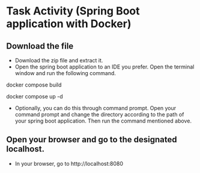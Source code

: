 # Task Activity (Spring Boot application with Docker)

## Download the file
- Download the zip file and extract it.
- Open the spring boot application to an IDE you prefer. Open the terminal window and run the following command.

docker compose build

docker compose up -d

- Optionally, you can do this through command prompt. Open your command prompt and change the directory according to the path of your spring boot application. Then run the command mentioned above.

## Open your browser and go to the designated localhost.
- In your browser, go to http://localhost:8080
